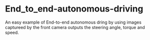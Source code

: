 # End_to_end-autonomous-driving
An easy example of End-to-end autonomous dring by using images captureed by the front camera outputs the steering angle, torque and speed.
